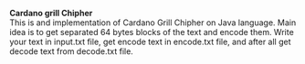 **Cardano grill Chipher**\
This is and implementation of Cardano Grill Chipher on Java language. Main idea is to get separated 64 bytes blocks of the text and encode them. 
Write your text in input.txt file, get encode text in encode.txt file, and after all get decode text from decode.txt file.